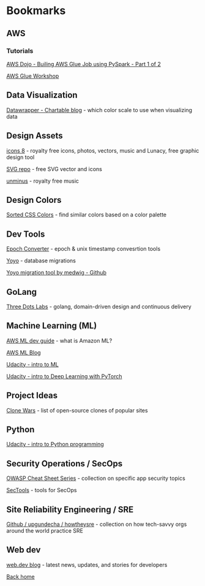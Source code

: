 # Bookmarks

## AWS

### Tutorials

[AWS Dojo - Builing AWS Glue Job using PySpark - Part 1 of 2](https://aws-dojo.com/workshoplists/workshoplist8/)

[AWS Glue Workshop](https://aws-glue-intro.workshop.aws/intro.html)



## Data Visualization

[Datawrapper - Chartable blog](https://blog.datawrapper.de/which-color-scale-to-use-in-data-vis/) - which color scale to use when visualizing data

## Design Assets

[icons 8](https://icons8.com/) - royalty free icons, photos, vectors, music and Lunacy, free graphic design tool

[SVG repo](https://www.svgrepo.com) - free SVG vector and icons

[unminus](https://www.unminus.com/) - royalty free music

## Design Colors

[Sorted CSS Colors](https://enes.in/sorted-colors/) - find similar colors based on a color palette

## Dev Tools

[Epoch Converter](https://www.epochconverter.com) - epoch & unix timestamp convesrtion tools

[Yoyo](https://ollycope.com/software/yoyo/latest/) - database migrations

[Yoyo migration tool by medwig - Github](https://github.com/medwig/yoyo-migration-tutorial)

## GoLang

[Three Dots Labs](https://threedots.tech) - golang, domain-driven design and continuous delivery

## Machine Learning (ML)

[AWS ML dev guide](https://docs.aws.amazon.com/machine-learning/latest/dg/what-is-amazon-machine-learning.html) - what is Amazon ML?

[AWS ML Blog](https://aws.amazon.com/blogs/machine-learning/)

[Udacity - intro to ML](https://www.udacity.com/course/intro-to-machine-learning--ud120)

[Udacity - intro to Deep Learning with PyTorch](https://www.udacity.com/course/deep-learning-pytorch--ud188)

## Project Ideas

[Clone Wars](https://gourav.io/clone-wars) - list of open-source clones of popular sites

## Python

[Udacity - intro to Python programming](https://classroom.udacity.com/courses/ud1110)

## Security Operations / SecOps

[OWASP Cheat Sheet Series](https://cheatsheetseries.owasp.org/index.html) - collection on specific app security topics

[SecTools](https://sectools.org) - tools for SecOps

## Site Reliability Engineering / SRE

[Github / upgundecha / howtheysre](https://github.com/upgundecha/howtheysre) - collection on how tech-savvy orgs around the world practice SRE

## Web dev

[web.dev blog](hhttps://web.dev/blog/) - latest news, updates, and stories for developers

[Back home](./README.md)
